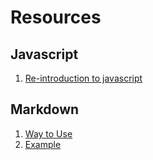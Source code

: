 # Resources
## Javascript
1. [Re-introduction to javascript](https://developer.mozilla.org/ko/docs/A_re-introduction_to_JavaScript
)

## Markdown
1. [Way to Use](https://heropy.blog/2017/09/30/markdown/)
2. [Example](https://gist.github.com/ihoneymon/652be052a0727ad59601)

